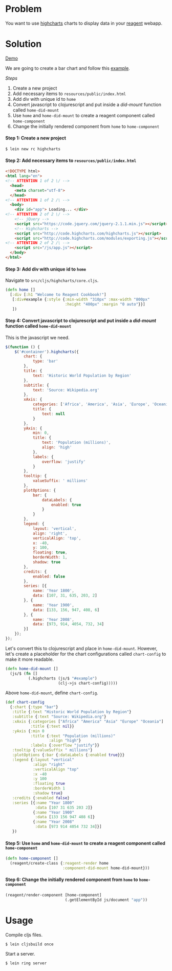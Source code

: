 # Problem

You want to use [highcharts](http://www.highcharts.com/) charts to display data in your [reagent](https://github.com/reagent-project/reagent) webapp.

# Solution

[Demo](http://rc-highcharts.s3-website-us-west-1.amazonaws.com/)

We are going to create a bar chart and follow this [example](http://jsfiddle.net/2ohatwcd/1/).

*Steps*

1. Create a new project
2. Add necessary items to `resources/public/index.html`
3. Add div with unique id to `home`
4. Convert javascript to clojurescript and put inside a *did-mount* function called `home-did-mount`
5. Use `home` and `home-did-mount` to create a reagent component called `home-component`
6. Change the initially rendered component from `home` to `home-component`

#### Step 1: Create a new project

```
$ lein new rc highcharts
```

#### Step 2: Add necessary items to `resources/public/index.html`

```html
<!DOCTYPE html>
<html lang="en">
<!-- ATTENTION 1 of 2 \/ -->
  <head>
    <meta charset="utf-8">
  </head>
<!-- ATTENTION 1 of 2 /\ -->
  <body>
    <div id="app"> Loading... </div>
<!-- ATTENTION 2 of 2 \/ -->
    <!-- jQuery -->
    <script src="https://code.jquery.com/jquery-2.1.1.min.js"></script>
    <!-- Highcharts -->
    <script src="http://code.highcharts.com/highcharts.js"></script>
    <script src="http://code.highcharts.com/modules/exporting.js"></script>
<!-- ATTENTION 2 of 2 /\ -->
    <script src="/js/app.js"></script>
  </body>
</html>
```

#### Step 3: Add div with unique id to `home`

Navigate to `src/cljs/highcharts/core.cljs`.

```clojure
(defn home []
  [:div [:h1 "Welcome to Reagent Cookbook!"]
   [:div#example {:style {:min-width "310px" :max-width "800px" 
                          :height "400px" :margin "0 auto"}}]
   ])
```

#### Step 4: Convert javascript to clojurescript and put inside a *did-mount* function called `home-did-mount`

This is the javascript we need.

```javascript
$(function () {
    $('#container').highcharts({
        chart: {
            type: 'bar'
        },
        title: {
            text: 'Historic World Population by Region'
        },
        subtitle: {
            text: 'Source: Wikipedia.org'
        },
        xAxis: {
            categories: ['Africa', 'America', 'Asia', 'Europe', 'Oceania'],
            title: {
                text: null
            }
        },
        yAxis: {
            min: 0,
            title: {
                text: 'Population (millions)',
                align: 'high'
            },
            labels: {
                overflow: 'justify'
            }
        },
        tooltip: {
            valueSuffix: ' millions'
        },
        plotOptions: {
            bar: {
                dataLabels: {
                    enabled: true
                }
            }
        },
        legend: {
            layout: 'vertical',
            align: 'right',
            verticalAlign: 'top',    
            x: -40,
            y: 100,
            floating: true,
            borderWidth: 1,
            shadow: true
        },
        credits: {
            enabled: false
        },
        series: [{
            name: 'Year 1800',
            data: [107, 31, 635, 203, 2]
        }, {
            name: 'Year 1900',
            data: [133, 156, 947, 408, 6]
        }, {
            name: 'Year 2008',
            data: [973, 914, 4054, 732, 34]
        }]
    });
});
```

Let's convert this to clojurescript and place in `home-did-mount`.  However, let's create a placeholder for the chart configurations called `chart-config` to make it more readable.

```clojure
(defn home-did-mount []
  (js/$ (fn []
          (.highcharts (js/$ "#example")
                       (clj->js chart-config)))))
```

Above `home-did-mount`, define `chart-config`.

```clojure
(def chart-config
  {:chart {:type "bar"}
   :title {:text "Historic World Population by Region"}
   :subtitle {:text "Source: Wikipedia.org"}
   :xAxis {:categories ["Africa" "America" "Asia" "Europe" "Oceania"]
           :title {:text nil}}
   :yAxis {:min 0
           :title {:text "Population (millions)"
                   :align "high"}
           :labels {:overflow "justify"}}
   :tooltip {:valueSuffix " millions"}
   :plotOptions {:bar {:dataLabels {:enabled true}}}
   :legend {:layout "vertical"
            :align "right"
            :verticalAlign "top"
            :x -40
            :y 100
            :floating true
            :borderWidth 1
            :shadow true}
   :credits {:enabled false}
   :series [{:name "Year 1800"
             :data [107 31 635 203 2]}
            {:name "Year 1900"
             :data [133 156 947 408 6]}
            {:name "Year 2008"
             :data [973 914 4054 732 34]}]
   })
```

#### Step 5: Use `home` and `home-did-mount` to create a reagent component called `home-component`

```clojure
(defn home-component []
  (reagent/create-class {:reagent-render home
                         :component-did-mount home-did-mount}))
```

#### Step 6: Change the initially rendered component from `home` to `home-component`

```clojure
(reagent/render-component [home-component]
                          (.getElementById js/document "app"))
```

# Usage

Compile cljs files.

```
$ lein cljsbuild once
```

Start a server.

```
$ lein ring server
```
